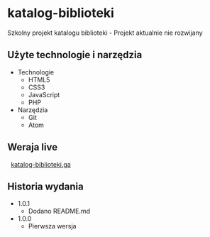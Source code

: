 # katalog-biblioteki
Szkolny projekt katalogu biblioteki - Projekt aktualnie nie rozwijany

## Użyte technologie i narzędzia

* Technologie
    * HTML5
    * CSS3
    * JavaScript
    * PHP
* Narzędzia
    * Git
    * Atom

## Weraja live
   [katalog-biblioteki.ga](http://katalog-biblioteki.ga)
   
## Historia wydania

* 1.0.1
    * Dodano README.md
* 1.0.0
    * Pierwsza wersja

